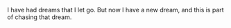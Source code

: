 I have had dreams that I let go. But now I have a new dream, and this is part of chasing that dream.

<!---
anmly/anmly is a ✨ special ✨ repository because its `README.md` (this file) appears on your GitHub profile.
You can click the Preview link to take a look at your changes.
--->
